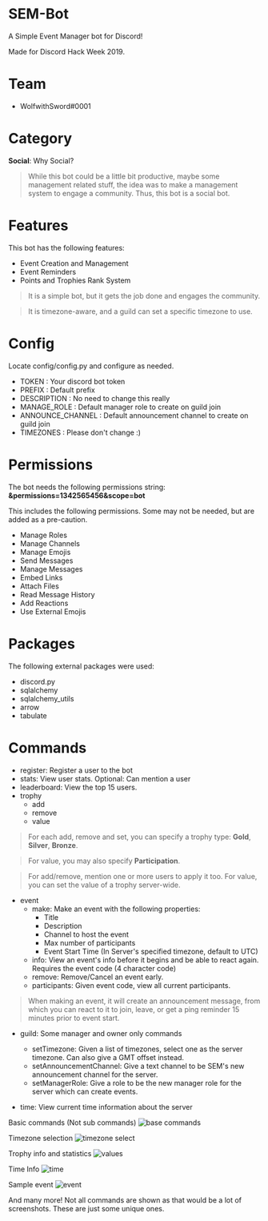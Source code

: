 # SEM-Bot

A Simple Event Manager bot for Discord!

Made for Discord Hack Week 2019.

# Team
- WolfwithSword#0001

# Category
**Social**: Why Social?
> While this bot could be a little bit productive, maybe some management related stuff, the idea was to make a management system to engage a community. Thus, this bot is a social bot.

# Features

This bot has the following features:

- Event Creation and Management
- Event Reminders
- Points and Trophies Rank System

> It is a simple bot, but it gets the job done and engages the community.

> It is timezone-aware, and a guild can set a specific timezone to use.

# Config

Locate config/config.py and configure as needed.

- TOKEN : Your discord bot token
- PREFIX : Default prefix
- DESCRIPTION : No need to change this really
- MANAGE_ROLE : Default manager role to create on guild join
- ANNOUNCE_CHANNEL : Default announcement channel to create on guild join
- TIMEZONES : Please don't change :) 

# Permissions

The bot needs the following permissions string:
**&permissions=1342565456&scope=bot**

This includes the following permissions. Some may not be needed, but are added as a pre-caution.

- Manage Roles
- Manage Channels
- Manage Emojis
- Send Messages
- Manage Messages
- Embed Links
- Attach Files
- Read Message History
- Add Reactions
- Use External Emojis

# Packages

The following external packages were used:

- discord.py
- sqlalchemy
- sqlalchemy_utils
- arrow
- tabulate

# Commands

- register: Register a user to the bot
- stats: View user stats. Optional: Can mention a user
- leaderboard: View the top 15 users.
- trophy
	- add
	- remove
	- value
	
> For each add, remove and set, you can specify a trophy type: **Gold**, **Silver**, **Bronze**.
	
> For value, you may also specify **Participation**.

> For add/remove, mention one or more users to apply it too. For value, you can set the value of a trophy server-wide.

- event
	- make: Make an event with the following properties:
		- Title
		- Description
		- Channel to host the event
		- Max number of participants
		- Event Start Time (In Server's specified timezone, default to UTC)
	- info: View an event's info before it begins and be able to react again. Requires the event code (4 character code)	
	- remove: Remove/Cancel an event early.
	- participants: Given event code, view all current participants.

> When making an event, it will create an announcement message, from which you can react to it to join, leave, or get a ping reminder 15 minutes prior to event start.
	
- guild: Some manager and owner only commands
	- setTimezone: Given a list of timezones, select one as the server timezone. Can also give a GMT offset instead.
	- setAnnouncementChannel: Give a text channel to be SEM's new announcement channel for the server.
	- setManagerRole: Give a role to be the new manager role for the server which can create events.

- time: View current time information about the server

Basic commands (Not sub commands)
![base commands](https://i.imgur.com/jQ6bnkF.png)

Timezone selection
![timezone select](https://i.imgur.com/4omGCi3.png)

Trophy info and statistics
![values](https://i.imgur.com/fjqJbew.png)

Time Info
![time](https://i.imgur.com/dTzB0H8.png)

Sample event
![event](https://i.imgur.com/P4lKa6H.png)

And many more! Not all commands are shown as that would be a lot of screenshots. These are just some unique ones.
